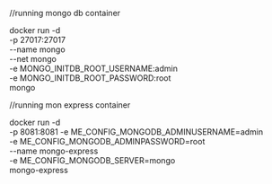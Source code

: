 
//running mongo db container 

docker run -d \
-p 27017:27017 \
--name mongo \
--net mongo \
-e MONGO_INITDB_ROOT_USERNAME:admin \
-e MONGO_INITDB_ROOT_PASSWORD:root \
mongo

//running mon express container 

docker run -d \
-p 8081:8081
-e ME_CONFIG_MONGODB_ADMINUSERNAME=admin \
-e ME_CONFIG_MONGODB_ADMINPASSWORD=root \
--name mongo-express \
-e ME_CONFIG_MONGODB_SERVER=mongo \
mongo-express